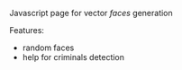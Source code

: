 Javascript page for vector *faces* generation

Features:

- random faces
- help for criminals detection
